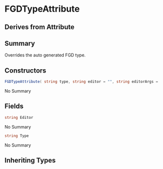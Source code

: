# FGDTypeAttribute

## Derives from Attribute

## Summary

Overrides the auto generated FGD type.
## Constructors

```c#
FGDTypeAttribute( string type, string editor = "", string editorArgs = "") 
```
No Summary
## Fields

```c#
string Editor
```
No Summary
```c#
string Type
```
No Summary
## Inheriting Types

